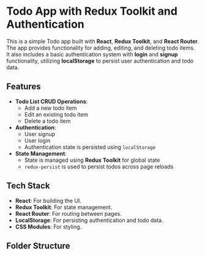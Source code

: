 # Todo App with Redux Toolkit and Authentication

This is a simple Todo app built with **React**, **Redux Toolkit**, and **React Router**. The app provides functionality for adding, editing, and deleting todo items. It also includes a basic authentication system with **login** and **signup** functionality, utilizing **localStorage** to persist user authentication and todo data.

## Features

- **Todo List CRUD Operations**:
  - Add a new todo item
  - Edit an existing todo item
  - Delete a todo item
- **Authentication**:
  - User signup
  - User login
  - Authentication state is persisted using `localStorage`
- **State Management**:
  - State is managed using **Redux Toolkit** for global state
  - `redux-persist` is used to persist todos across page reloads

## Tech Stack

- **React**: For building the UI.
- **Redux Toolkit**: For state management.
- **React Router**: For routing between pages.
- **LocalStorage**: For persisting authentication and todo data.
- **CSS Modules**: For styling.

## Folder Structure

